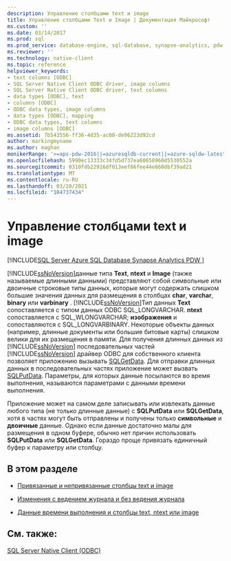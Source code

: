 ```yaml
---
description: Управление столбцами text и image
title: Управление столбцами Text и Image | Документация Майкрософт
ms.custom: ''
ms.date: 03/14/2017
ms.prod: sql
ms.prod_service: database-engine, sql-database, synapse-analytics, pdw
ms.reviewer: ''
ms.technology: native-client
ms.topic: reference
helpviewer_keywords:
- text columns [ODBC]
- SQL Server Native Client ODBC driver, image columns
- SQL Server Native Client ODBC driver, text columns
- data types [ODBC], text
- columns [ODBC]
- ODBC data types, image columns
- data types [ODBC], mapping
- ODBC data types, text columns
- image columns [ODBC]
ms.assetid: 7b543556-ff36-4d35-ac08-de96223d92cd
author: markingmyname
ms.author: maghan
monikerRange: '>=aps-pdw-2016||=azuresqldb-current||=azure-sqldw-latest||>=sql-server-2016||>=sql-server-linux-2017||=azuresqldb-mi-current'
ms.openlocfilehash: 5990ec13333c34fd5d737ea60658960d5530552a
ms.sourcegitcommit: 0310fdb22916df013eef86fee44e660dbf39ad21
ms.translationtype: MT
ms.contentlocale: ru-RU
ms.lasthandoff: 03/20/2021
ms.locfileid: "104737434"
---
```

# <a name="managing-text-and-image-columns"></a>Управление столбцами text и image
[!INCLUDE[SQL Server Azure SQL Database Synapse Analytics PDW ](../../includes/applies-to-version/sql-asdb-asdbmi-asa-pdw.md)]

  [!INCLUDE[ssNoVersion](../../includes/ssnoversion-md.md)]данные типа **Text**, **ntext** и **Image** (также называемые длинными данными) представляют собой символьные или двоичные строковые типы данных, которые могут содержать слишком большие значения данных для размещения в столбцах **char**, **varchar**, **binary** или **varbinary** . [!INCLUDE[ssNoVersion](../../includes/ssnoversion-md.md)]Тип данных **Text** сопоставляется с типом данных ODBC SQL_LONGVARCHAR. **ntext** сопоставляется с SQL_WLONGVARCHAR; **изображения** и сопоставляются с SQL_LONGVARBINARY. Некоторые объекты данных (например, длинные документы или большие битовые карты) слишком велики для их размещения в памяти. Для получения длинных данных из [!INCLUDE[ssNoVersion](../../includes/ssnoversion-md.md)] последовательных частей [!INCLUDE[ssNoVersion](../../includes/ssnoversion-md.md)] драйвер ODBC для собственного клиента позволяет приложению вызывать [SQLGetData](../../relational-databases/native-client-odbc-api/sqlgetdata.md). Для отправки длинных данных в последовательных частях приложение может вызвать [SQLPutData](../../relational-databases/native-client-odbc-api/sqlputdata.md). Параметры, для которых данные посылаются во время выполнения, называются параметрами c данными времени выполнения.  
  
 Приложение может на самом деле записывать или извлекать данные любого типа (не только длинные данные) с **SQLPutData** или **SQLGetData**, хотя в частях могут быть отправлены и получены только **символьные** и **двоичные** данные. Однако если данные достаточно малы для размещения в одном буфере, обычно нет причин использовать **SQLPutData** или **SQLGetData**. Гораздо проще привязать единичный буфер к параметру или столбцу.  
  
## <a name="in-this-section"></a>В этом разделе  
  
-   [Привязанные и непривязанные столбцы text и image](../../relational-databases/native-client-odbc-text-image-columns/bound-vs-unbound-text-and-image-columns.md)  
  
-   [Изменения с ведением журнала и без ведения журнала](../../relational-databases/native-client-odbc-text-image-columns/logged-vs-unlogged-modifications.md)  
  
-   [Данные времени выполнения и столбцы text, ntext или image](../../relational-databases/native-client-odbc-text-image-columns/data-at-execution-and-text-ntext-or-image-columns.md)  
  
## <a name="see-also"></a>См. также:  
 [SQL Server Native Client (ODBC)](../../relational-databases/native-client/odbc/sql-server-native-client-odbc.md)  
  
  
